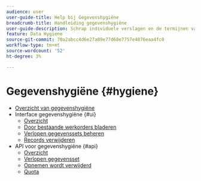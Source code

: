```yaml
---
audience: user
user-guide-title: Help bij Gegevenshygiëne
breadcrumb-title: Handleiding gegevenshygiëne
user-guide-description: Schrap individuele verslagen en de termijnen van de planningsdataset in Experience Platform voor gegevens het zuiveren, het verwijderen van anonieme gegevens, en gegevensminimalisering.
feature: Data Hygiene
source-git-commit: 70a2abcc4d6e27a89e77d68e7757e4876eaa4fc0
workflow-type: tm+mt
source-wordcount: '52'
ht-degree: 3%

---
```



# Gegevenshygiëne {#hygiene}

* [Overzicht van gegevenshygiëne](./home.md)
* Interface gegevenshygiëne {#ui}
   * [Overzicht](./ui/overview.md)
   * [Door bestaande werkorders bladeren](./ui/browse.md)
   * [Verlopen gegevenssets beheren](./ui/dataset-expiration.md)
   * [Records verwijderen](./ui/record-delete.md)
* API voor gegevenshygiëne {#api}
   * [Overzicht](./api/overview.md)
   * [Verlopen gegevensset](./api/dataset-expiration.md)
   * [Opnemen wordt verwijderd](./api/workorder.md)
   * [Quota](./api/quota.md)
